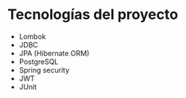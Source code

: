 # Tecnologías del proyecto

- Lombok
- JDBC
- JPA (Hibernate ORM)
- PostgreSQL
- Spring security
- JWT
- JUnit
